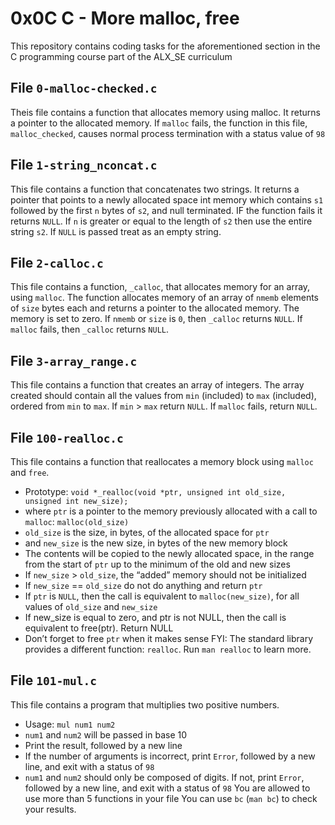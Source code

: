 # 0x0C C - More malloc, free
This repository contains coding tasks for the aforementioned section in the C programming course part of the ALX_SE curriculum

## File `0-malloc-checked.c`
Theis file contains a function that allocates memory using malloc. It returns a pointer to the allocated memory. If `malloc` fails, the function in this file, `malloc_checked`, causes normal process termination with a status value of `98`

## File `1-string_nconcat.c`
This file contains a function that concatenates two strings. It returns a pointer that points to a newly allocated space int memory which contains `s1` followed by the first `n` bytes of `s2`, and null terminated. IF the function fails it returns `NULL`. If `n` is greater or equal to the length of `s2` then use the entire string `s2`. If `NULL` is passed treat as an empty string.

## File `2-calloc.c`
This file contains a function, `_calloc`, that allocates memory for an array, using `malloc`. The function allocates memory of an array of `nmemb` elements of `size` bytes each and returns a pointer to the allocated memory. The memory is set to zero. If `nmemb` or `size` is `0`, then `_calloc` returns `NULL`. If `malloc` fails, then `_calloc` returns `NULL`.

## File `3-array_range.c`
This file contains a function that creates an array of integers. The array created should contain all the values from `min` (included) to `max` (included), ordered from `min` to `max`. If `min` > `max` return `NULL`. If `malloc` fails, return `NULL`.

## File `100-realloc.c`
This file contains a function that reallocates a memory block using `malloc` and `free`.
* Prototype: `void *_realloc(void *ptr, unsigned int old_size, unsigned int new_size);`
* where `ptr` is a pointer to the memory previously allocated with a call to `malloc`: `malloc(old_size)`
* `old_size` is the size, in bytes, of the allocated space for `ptr`
* and `new_size` is the new size, in bytes of the new memory block
* The contents will be copied to the newly allocated space, in the range from the start of `ptr` up to the minimum of the old and new sizes
* If `new_size` > `old_size`, the “added” memory should not be initialized
* If `new_size` == `old_size` do not do anything and return `ptr`
* If `ptr` is `NULL`, then the call is equivalent to `malloc(new_size)`, for all values of `old_size` and `new_size`
* If new_size is equal to zero, and ptr is not NULL, then the call is equivalent to free(ptr). Return NULL
* Don’t forget to free `ptr` when it makes sense
FYI: The standard library provides a different function: `realloc`. Run `man realloc` to learn more.

## File `101-mul.c`
This file contains a program that multiplies two positive numbers.
* Usage: `mul num1 num2`
* `num1` and `num2` will be passed in base 10
* Print the result, followed by a new line
* If the number of arguments is incorrect, print `Error`, followed by a new line, and exit with a status of `98`
* `num1` and `num2` should only be composed of digits. If not, print `Error`, followed by a new line, and exit with a status of `98`
You are allowed to use more than 5 functions in your file
You can use `bc` (`man bc`) to check your results.

